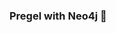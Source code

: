 ### Pregel with Neo4j 🚀



































































































































 














































































































































